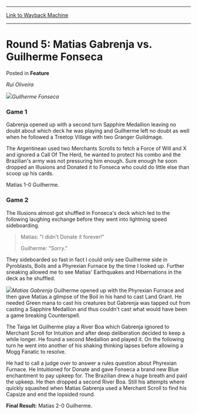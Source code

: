 
---
[Link to Wayback Machine](https://web.archive.org/web/20171030030018/https://magic.wizards.com/en/articles/archive/feature/round-5-matias-gabrenja-vs-guilherme-fonseca-2000-01-01)

[_metadata_:wayback_url]:- "https://magic.wizards.com/en/articles/archive/feature/round-5-matias-gabrenja-vs-guilherme-fonseca-2000-01-01"
[_metadata_:wayback_raw_url]:- "https://web.archive.org/web/20171030030018id_/https://magic.wizards.com/en/articles/archive/feature/round-5-matias-gabrenja-vs-guilherme-fonseca-2000-01-01"
[_metadata_:wayback_capture_timestamp]:- "2017-10-30 03:00:18+00:00"
[_metadata_:description]:- "Rui Oliveira Guilherme Fonseca Game 1 Gabrenja opened up with a second turn Sapphire Medallion leaving no doubt about which deck he was playing and Guilherme left no doubt as well when he followed a Treetop Village with two Granger Guildmage."
[_metadata_:generator]:- "Drupal 7 (http://drupal.org)"
[_metadata_:publish_date]:- "2000-01-01"
---


Round 5: Matias Gabrenja vs. Guilherme Fonseca
==============================================



 Posted in **Feature**












*Rui Oliveira*


![](https://media.magic.wizards.com/image_legacy_migration/sideboard/images/gpcur01/a969.jpg)*Guilherme Fonseca*
### Game 1


Gabrenja opened up with a second turn Sapphire Medallion leaving no doubt about which deck he was playing and Guilherme left no doubt as well when he followed a Treetop Village with two Granger Guildmage.


The Argentinean used two Merchants Scrolls to fetch a Force of Will and X and ignored a Call Of The Herd, he wanted to protect his combo and the Brazilian's army was not pressuring him enough. Sure enough he soon dropped an Illusions and Donated it to Fonseca who could do little else than scoop up his cards.


Matias 1-0 Guilherme.


### Game 2


The Illusions almost got shuffled in Fonseca's deck which led to the following laughing exchange before they went into lightning speed sideboarding.



> Matias: "I didn't Donate it forever!"  
> 
> Guilherme: "Sorry."


They sideboarded so fast in fact I could only see Guilherme side in Pyroblasts, Boils and a Phyrexian Furnace by the time I looked up. Further sneaking allowed me to see Matias' Earthquakes and Hibernations in the deck as he shuffled.


![](https://media.magic.wizards.com/image_legacy_migration/sideboard/images/gpcur01/a970.jpg)*Matias Gabrenja*
Guilherme opened up with the Phyrexian Furnace and then gave Matias a glimpse of the Boil in his hand to cast Land Grant. He needed Green mana to cast his creatures but Gabrenja was tapped out from casting a Sapphire Medallion and thus couldn't cast what would have been a game breaking Counterspell.


The Taiga let Guilherme play a River Boa which Gabrenja ignored to Merchant Scroll for Intuition and after deep deliberation decided to keep a while longer. He found a second Medallion and played it. On the following turn he went into another of his shaking thinking lapses before allowing a Mogg Fanatic to resolve.


He had to call a judge over to answer a rules question about Phyrexian Furnace. He Intuitioned for Donate and gave Fonseca a brand new Blue enchantment to pay upkeep for. The Brazilian drew a huge breath and paid the upkeep. He then dropped a second River Boa. Still his attempts where quickly squashed when Matias Gabrenja used a Merchant Scroll to find his Capsize and end the lopsided round.


**Final Result:** Matias 2-0 Guilherme.








